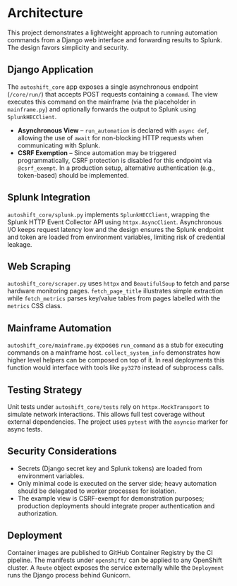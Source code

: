 # Architecture

This project demonstrates a lightweight approach to running automation commands
from a Django web interface and forwarding results to Splunk. The design favors
simplicity and security.

## Django Application

The `autoshift_core` app exposes a single asynchronous endpoint (`/core/run/`)
that accepts POST requests containing a `command`. The view executes this
command on the mainframe (via the placeholder in `mainframe.py`) and optionally
forwards the output to Splunk using `SplunkHECClient`.

- **Asynchronous View** – `run_automation` is declared with `async def`, allowing
the use of `await` for non-blocking HTTP requests when communicating with
Splunk.
- **CSRF Exemption** – Since automation may be triggered programmatically, CSRF
protection is disabled for this endpoint via `@csrf_exempt`. In a production
setup, alternative authentication (e.g., token-based) should be implemented.

## Splunk Integration

`autoshift_core/splunk.py` implements `SplunkHECClient`, wrapping the Splunk HTTP Event
Collector API using `httpx.AsyncClient`. Asynchronous I/O keeps request latency
low and the design ensures the Splunk endpoint and token are loaded from
environment variables, limiting risk of credential leakage.

## Web Scraping

`autoshift_core/scraper.py` uses `httpx` and `BeautifulSoup` to fetch and parse hardware
monitoring pages. `fetch_page_title` illustrates simple extraction while
`fetch_metrics` parses key/value tables from pages labelled with the `metrics`
CSS class.

## Mainframe Automation

`autoshift_core/mainframe.py` exposes `run_command` as a stub for executing
commands on a mainframe host. `collect_system_info` demonstrates how higher
level helpers can be composed on top of it. In real deployments this function
would interface with tools like `py3270` instead of subprocess calls.

## Testing Strategy

Unit tests under `autoshift_core/tests` rely on `httpx.MockTransport` to simulate network
interactions. This allows full test coverage without external dependencies. The
project uses `pytest` with the `asyncio` marker for async tests.

## Security Considerations

- Secrets (Django secret key and Splunk tokens) are loaded from environment
  variables.
- Only minimal code is executed on the server side; heavy automation should be
  delegated to worker processes for isolation.
- The example view is CSRF-exempt for demonstration purposes; production
  deployments should integrate proper authentication and authorization.

## Deployment

Container images are published to GitHub Container Registry by the CI pipeline.
The manifests under `openshift/` can be applied to any OpenShift cluster. A
`Route` object exposes the service externally while the `Deployment` runs the
Django process behind Gunicorn.


